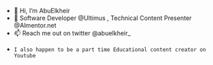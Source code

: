 - 👋 Hi, I’m AbuElkheir 
- 🌱 Software Developer @Ultimus , Technical Content Presenter @Almentor.net
- 📫 Reach me out on twitter @abuelkheir_
-     I also happen to be a part time Educational content creator on Youtube 

<!---
abuelkheir/abuelkheir is a ✨ special ✨ repository because its `README.md` (this file) appears on your GitHub profile.
You can click the Preview link to take a look at your changes.
--->
